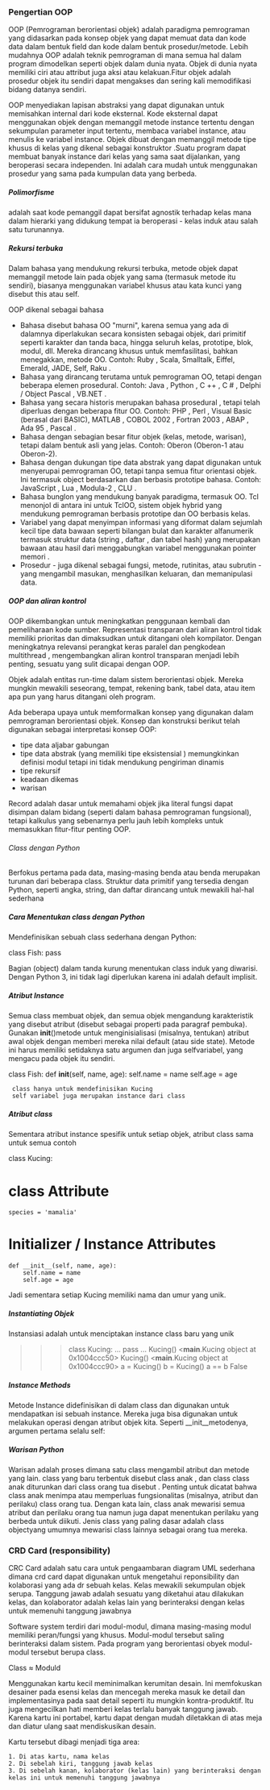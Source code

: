 ### Pengertian OOP 

OOP (Pemrograman berorientasi objek) adalah paradigma pemrograman yang didasarkan pada konsep objek 
yang dapat memuat data dan kode data dalam bentuk field dan kode dalam bentuk prosedur/metode. 
Lebih mudahnya OOP adalah teknik pemrograman di mana semua hal dalam program dimodelkan seperti objek dalam dunia nyata. Objek di dunia nyata memiliki ciri atau attribut juga aksi atau kelakuan.Fitur objek 
adalah prosedur objek itu sendiri dapat mengakses dan sering kali memodifikasi bidang datanya sendiri. 

OOP menyediakan lapisan abstraksi yang dapat digunakan untuk memisahkan internal dari kode eksternal. Kode eksternal dapat menggunakan objek dengan memanggil metode instance tertentu dengan sekumpulan parameter input tertentu, membaca variabel instance, atau menulis ke variabel instance.
Objek dibuat dengan memanggil metode tipe khusus di kelas yang dikenal sebagai konstruktor .Suatu program dapat membuat banyak instance dari kelas yang sama saat dijalankan, yang beroperasi secara independen. Ini adalah cara mudah untuk menggunakan prosedur yang sama pada kumpulan data yang berbeda. 

##### Polimorfisme
adalah saat kode pemanggil dapat bersifat agnostik terhadap kelas mana dalam hierarki yang didukung tempat ia beroperasi - kelas induk atau salah satu turunannya.

##### Rekursi terbuka
Dalam bahasa yang mendukung rekursi terbuka, metode objek dapat memanggil metode lain pada objek yang sama (termasuk metode itu sendiri), biasanya menggunakan variabel khusus atau kata kunci yang disebut this atau self. 

OOP dikenal sebagai bahasa 
- Bahasa disebut bahasa OO "murni", karena semua yang ada di dalamnya diperlakukan secara konsisten sebagai objek, dari primitif seperti karakter dan tanda baca, hingga seluruh kelas, prototipe, blok, modul, dll. Mereka dirancang khusus untuk memfasilitasi, bahkan menegakkan, metode OO. Contoh: Ruby , Scala, Smalltalk, Eiffel, Emerald, JADE, Self, Raku .
- Bahasa yang dirancang terutama untuk pemrograman OO, tetapi dengan beberapa elemen prosedural. Contoh: Java , Python , C ++ , C # , Delphi / Object Pascal , VB.NET .
- Bahasa yang secara historis merupakan bahasa prosedural , tetapi telah diperluas dengan beberapa fitur OO. Contoh: PHP , Perl , Visual Basic (berasal dari BASIC), MATLAB , COBOL 2002 , Fortran 2003 , ABAP , Ada 95 , Pascal .
- Bahasa dengan sebagian besar fitur objek (kelas, metode, warisan), tetapi dalam bentuk asli yang jelas. Contoh: Oberon (Oberon-1 atau Oberon-2).
- Bahasa dengan dukungan tipe data abstrak yang dapat digunakan untuk menyerupai pemrograman OO, tetapi tanpa semua fitur orientasi objek. Ini termasuk object berdasarkan dan berbasis prototipe bahasa. Contoh: JavaScript , Lua , Modula-2 , CLU .
- Bahasa bunglon yang mendukung banyak paradigma, termasuk OO. Tcl menonjol di antara ini untuk TclOO, sistem objek hybrid yang mendukung pemrograman berbasis prototipe dan OO berbasis kelas.
- Variabel yang dapat menyimpan informasi yang diformat dalam sejumlah kecil tipe data bawaan seperti bilangan bulat dan karakter alfanumerik termasuk struktur data (string , daftar , dan tabel hash) yang merupakan bawaan atau hasil dari menggabungkan variabel menggunakan pointer memori .
- Prosedur - juga dikenal sebagai fungsi, metode, rutinitas, atau subrutin - yang mengambil masukan, menghasilkan keluaran, dan memanipulasi data.

##### OOP dan aliran kontrol
OOP dikembangkan untuk meningkatkan penggunaan kembali dan pemeliharaan kode sumber. Representasi transparan dari aliran kontrol tidak memiliki prioritas dan dimaksudkan untuk ditangani oleh kompilator. Dengan meningkatnya relevansi perangkat keras paralel dan pengkodean multithread , mengembangkan aliran kontrol transparan menjadi lebih penting, sesuatu yang sulit dicapai dengan OOP.

Objek adalah entitas run-time dalam sistem berorientasi objek. Mereka mungkin mewakili seseorang, tempat, rekening bank, tabel data, atau item apa pun yang harus ditangani oleh program.

Ada beberapa upaya untuk memformalkan konsep yang digunakan dalam pemrograman berorientasi objek. Konsep dan konstruksi berikut telah digunakan sebagai interpretasi konsep OOP:
- tipe data aljabar gabungan 
- tipe data abstrak (yang memiliki tipe eksistensial ) memungkinkan definisi modul tetapi ini tidak mendukung pengiriman dinamis
- tipe rekursif
- keadaan dikemas
- warisan
    
Record adalah dasar untuk memahami objek jika literal fungsi dapat disimpan dalam bidang (seperti dalam bahasa pemrograman fungsional), tetapi kalkulus yang sebenarnya perlu jauh lebih kompleks untuk memasukkan fitur-fitur penting OOP.

###### Class dengan Python
Berfokus pertama pada data, masing-masing benda atau benda merupakan turunan dari beberapa class. Struktur data primitif yang tersedia dengan Python, seperti angka, string, dan daftar dirancang untuk mewakili hal-hal sederhana

##### Cara Menentukan class dengan Python
Mendefinisikan sebuah class sederhana dengan Python:

class Fish: 
        pass

Bagian (object) dalam tanda kurung menentukan class induk yang diwarisi. Dengan Python 3, ini tidak lagi diperlukan karena ini adalah default implisit. 

##### Atribut Instance
Semua class membuat objek, dan semua objek mengandung karakteristik yang disebut atribut (disebut sebagai properti pada paragraf pembuka). Gunakan __init__()metode untuk menginisialisasi (misalnya, tentukan) atribut awal objek dengan memberi mereka nilai default (atau side state). Metode ini harus memiliki setidaknya satu argumen dan juga selfvariabel, yang mengacu pada objek itu sendiri. 

class Fish:
    def __init__(self, name, age):
        self.name = name
        self.age = age

     class hanya untuk mendefinisikan Kucing
     self variabel juga merupakan instance dari class

##### Atribut class
Sementara atribut instance spesifik untuk setiap objek, atribut class sama untuk semua contoh

class Kucing:
# class Attribute
    species = 'mamalia'
# Initializer / Instance Attributes
    def __init__(self, name, age):
        self.name = name
        self.age = age
Jadi sementara setiap Kucing memiliki nama dan umur yang unik. 

##### Instantiating Objek
Instansiasi adalah untuk menciptakan instance class baru yang unik

>>> class Kucing:
...     pass
...
>>> Kucing()
<__main__.Kucing object at 0x1004ccc50>
>>> Kucing()
<__main__.Kucing object at 0x1004ccc90>
>>> a = Kucing()
>>> b = Kucing()
>>> a == b
False

##### Instance Methods
Metode Instance didefinisikan di dalam class dan digunakan untuk mendapatkan isi sebuah instance. Mereka juga bisa digunakan untuk melakukan operasi dengan atribut objek kita. Seperti __init__metodenya, argumen pertama selalu self:

##### Warisan Python
Warisan adalah proses dimana satu class mengambil atribut dan metode yang lain. class yang baru terbentuk disebut class anak , dan class class anak diturunkan dari class orang tua disebut .
Penting untuk dicatat bahwa class anak menimpa atau memperluas fungsionalitas (misalnya, atribut dan perilaku) class orang tua. Dengan kata lain, class anak mewarisi semua atribut dan perilaku orang tua namun juga dapat menentukan perilaku yang berbeda untuk diikuti. Jenis class yang paling dasar adalah class objectyang umumnya mewarisi class lainnya sebagai orang tua mereka.


### CRD Card (responsibility)
CRC Card adalah satu cara untuk pengaambaran diagram UML sederhana dimana crd card dapat 
digunakan untuk mengetahui reponsibility dan kolaborasi yang ada dr sebuah kelas.
Kelas mewakili sekumpulan objek serupa. 
Tanggung jawab adalah sesuatu yang diketahui atau dilakukan kelas, dan 
kolaborator adalah kelas lain yang berinteraksi dengan kelas untuk memenuhi tanggung jawabnya

Software system terdiri dari modul-modul, dimana masing-masing modul memiliki peran/fungsi yang khusus. Modul-modul tersebut saling berinteraksi dalam sistem. Pada program yang berorientasi obyek modul-modul tersebut berupa class.

Class ≈ Moduld

Menggunakan kartu kecil meminimalkan kerumitan desain. Ini memfokuskan desainer pada esensi kelas dan mencegah mereka masuk ke detail dan implementasinya pada saat detail seperti itu mungkin kontra-produktif. Itu juga mengecilkan hati memberi kelas terlalu banyak tanggung jawab. Karena kartu ini portabel, kartu dapat dengan mudah diletakkan di atas meja dan diatur ulang saat mendiskusikan desain.

Kartu tersebut dibagi menjadi tiga area:

    1. Di atas kartu, nama kelas
    2. Di sebelah kiri, tanggung jawab kelas
    3. Di sebelah kanan, kolaborator (kelas lain) yang berinteraksi dengan kelas ini untuk memenuhi tanggung jawabnya



